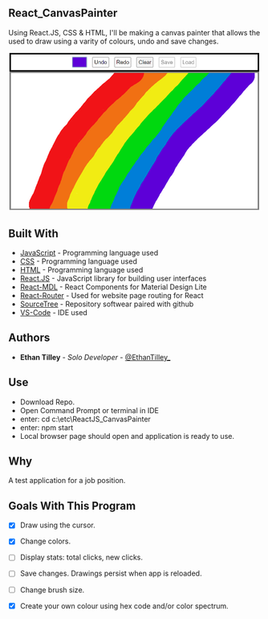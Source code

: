 ## React_CanvasPainter
Using React.JS, CSS & HTML, I'll be making a canvas painter that allows the used to draw using a varity of colours, undo and save changes.

![alt text](src/DemoCapture.png "Demo of Project")

## Built With

* [JavaScript](https://www.javascript.com/) - Programming language used
* [CSS](https://www.w3schools.com/css/css_intro.asp) - Programming language used
* [HTML](https://www.w3schools.com/html/) - Programming language used
* [React.JS](https://reactjs.org/) - JavaScript library for building user interfaces
* [React-MDL](https://tleunen.github.io/react-mdl/) - React Components for Material Design Lite
* [React-Router](https://github.com/ReactTraining/react-router) - Used for website page routing for React
* [SourceTree](https://www.sourcetreeapp.com/) - Repository softwear paired with github
* [VS-Code](https://code.visualstudio.com/) - IDE used

## Authors

* **Ethan Tilley** - *Solo Developer* - [@EthanTilley_](https://twitter.com/EthanTilley_)

## Use
* Download Repo.
* Open Command Prompt or terminal in IDE 
* enter: cd c:\etc\ReactJS_CanvasPainter
* enter: npm start
* Local browser page should open and application is ready to use.

## Why

A test application for a job position.

## Goals With This Program
- [X] Draw using the cursor.
- [X] Change colors.
- [ ] Display stats: total clicks, new clicks.
- [ ] Save changes. Drawings persist when app is reloaded.
- [ ] Change brush size.
- [X] Create your own colour using hex code and/or color spectrum.


